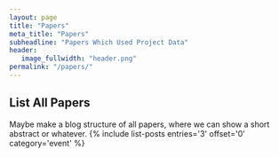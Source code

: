 ```yaml
---
layout: page
title: "Papers"
meta_title: "Papers"
subheadline: "Papers Which Used Project Data"
header:
   image_fullwidth: "header.png"
permalink: "/papers/"
---
```

## List All Papers
Maybe make a blog structure of all papers, where we can show a short abstract or whatever.
{% include list-posts entries='3' offset='0' category='event' %}
